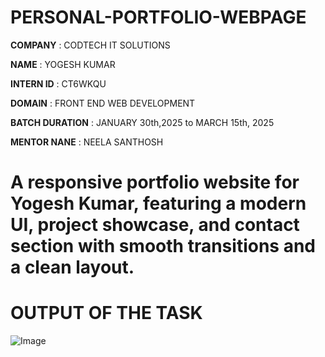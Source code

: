 # PERSONAL-PORTFOLIO-WEBPAGE

**COMPANY** : CODTECH IT SOLUTIONS

**NAME** : YOGESH KUMAR

**INTERN ID** : CT6WKQU

**DOMAIN** : FRONT END WEB DEVELOPMENT

**BATCH DURATION** : JANUARY 30th,2025 to MARCH 15th, 2025

**MENTOR NANE** : NEELA SANTHOSH

# A responsive portfolio website for Yogesh Kumar, featuring a modern UI, project showcase, and contact section with smooth transitions and a clean layout.

# OUTPUT OF THE TASK

![Image](https://github.com/user-attachments/assets/bd3f591d-0b41-4197-97f9-acce180f9ae6)
